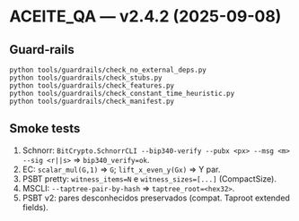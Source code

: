 # ACEITE_QA — v2.4.2 (2025-09-08)

## Guard‑rails
```
python tools/guardrails/check_no_external_deps.py
python tools/guardrails/check_stubs.py
python tools/guardrails/check_features.py
python tools/guardrails/check_constant_time_heuristic.py
python tools/guardrails/check_manifest.py
```

## Smoke tests
1) Schnorr: `BitCrypto.SchnorrCLI --bip340-verify --pubx <px> --msg <m> --sig <r||s>` ⇒ `bip340_verify=ok`.
2) EC: `scalar_mul(G,1)` ⇒ `G`; `lift_x_even_y(Gx)` ⇒ Y par.
3) PSBT pretty: `witness_items=N` e `witness_sizes=[...]` (CompactSize).
4) MSCLI: `--taptree-pair-by-hash` ⇒ `taptree_root=<hex32>`.
5) PSBT v2: pares desconhecidos preservados (compat. Taproot extended fields).
